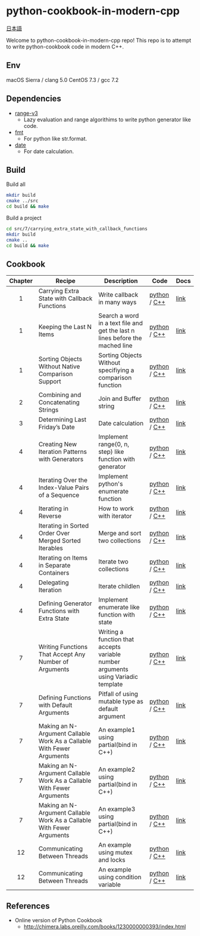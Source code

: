 python-cookbook-in-modern-cpp
=============================

[日本語](README_ja.md)

Welcome to python-cookbook-in-modern-cpp repo!
This repo is to attempt to write python-cookbook code in modern C++.

## Env

macOS Sierra / clang 5.0
CentOS 7.3 / gcc 7.2

## Dependencies

* [range-v3](https://github.com/ericniebler/range-v3)
  - Lazy evaluation and range algorithims to write python generator like code.
* [fmt](https://github.com/fmtlib/fmt)
  - For python like str.format.
* [date](https://github.com/HowardHinnant/date)
  - For date calculation.

## Build

Build all
```bash
mkdir build
cmake ../src
cd build && make
```

Build a project
```bash
cd src/7/carrying_extra_state_with_callback_functions
mkdir build
cmake ..
cd build && make
```

## Cookbook

| Chapter | Recipe | Description | Code | Docs |
|:-------:|--------|-------------|------|-----|
| 1 | Carrying Extra State with Callback Functions | Write callback in many ways | [python](src/7/carrying_extra_state_with_callback_functions/example.py) / [C++](src/7/carrying_extra_state_with_callback_functions/example.cpp) | [link](http://chimera.labs.oreilly.com/books/1230000000393/ch07.html#_problem_116) |
| 1 | Keeping the Last N Items | Search a word in a text file and get the last n lines before the mached line | [python](src/1/keeping_the_last_n_items/example.py) / [C++](src/1/keeping_the_last_n_items/example.cpp) | [link](http://chimera.labs.oreilly.com/books/1230000000393/ch01.html#_keeping_the_last_n_items) |
| 1 | Sorting Objects Without Native Comparison Support | Sorting Objects Without specifiying a comparison function | [python](src/1/sort_objects_without_native_comparison_support/example.py) / [C++](src/1/sort_objects_without_native_comparison_support/example.cpp) | [link](http://chimera.labs.oreilly.com/books/1230000000393/ch01.html#_sorting_objects_without_native_comparison_support) |
| 2 | Combining and Concatenating Strings | Join and Buffer string | [python](src/2/combining_and_concatenating_strings/example.py) / [C++](src/2/combining_and_concatenating_strings/example.cpp) | [link](http://chimera.labs.oreilly.com/books/1230000000393/ch02.html#_solution_34) |
| 3 | Determining Last Friday’s Date | Date calculation | [python](src/3/determining_last_fridays_date/example.py) / [C++](src/3/determining_last_fridays_date/example.cpp) | [link](http://chimera.labs.oreilly.com/books/1230000000393/ch03.html#_problem_53) |
| 4 | Creating New Iteration Patterns with Generators | Implement range(0, n, step) like function with generator | [python](src/4/creating_new_iteration_patterns_with_generators/example.py) / [C++](src/4/creating_new_iteration_patterns_with_generators/example.cpp) | [link](http://chimera.labs.oreilly.com/books/1230000000393/ch04.html#generators) |
| 4 | Iterating Over the Index-Value Pairs of a Sequence | Implement python's enumerate function | [python](src/4/iterate_over_the_index-value_pairs_of_a_list/example.py) / [C++](src/4/iterate_over_the_index-value_pairs_of_a_list/example.cpp) | [link](http://chimera.labs.oreilly.com/books/1230000000393/ch04.html#_iterating_over_the_index_value_pairs_of_a_sequence) |
| 4 | Iterating in Reverse | How to work with iterator | [python](src/4/iterating_in_reverse/example.py) / [C++](src/4/iterating_in_reverse/example.cpp) | [link](http://chimera.labs.oreilly.com/books/1230000000393/ch04.html#_discussion_60) |
| 4 | Iterating in Sorted Order Over Merged Sorted Iterables | Merge and sort two collections | [python](src/4/iterating_in_sorted_order_over_merged_sorted_iterables/example.py) / [C++](src/4/iterating_in_sorted_order_over_merged_sorted_iterables/example.cpp) | [link](http://chimera.labs.oreilly.com/books/1230000000393/ch04.html#_iterating_in_sorted_order_over_merged_sorted_iterables) |
| 4 | Iterating on Items in Separate Containers | Iterate two collections | [python](src/4/iterating_on_items_in_separate_containers/example.py) / [C++](src/4/iterating_on_items_in_separate_containers/example.cpp) | [link](http://chimera.labs.oreilly.com/books/1230000000393/ch04.html#_iterating_on_items_in_separate_containers) |
| 4 | Delegating Iteration | Iterate childlen | [python](src/4/creating_new_iteration_patterns_with_generators/example.py) / [C++](src/4/creating_new_iteration_patterns_with_generators/example.cpp) | [link](http://chimera.labs.oreilly.com/books/1230000000393/ch04.html#delegate_iteration) |
| 4 | Defining Generator Functions with Extra State | Implement enumerate like function with state | [python](src/4/generators_with_state/example.py) / [C++](src/4/generators_with_state/example.cpp) | [link](http://chimera.labs.oreilly.com/books/1230000000393/ch04.html#_defining_generator_functions_with_extra_state) |
| 7 | Writing Functions That Accept Any Number of Arguments | Writing a function that accepts variable number arguments using Variadic template | [python](src/7/functions_that_accept_any_number_of_arguments/example.py) / [C++](src/7/functions_that_accept_any_number_of_arguments/example.cpp) | [link](http://chimera.labs.oreilly.com/books/1230000000393/ch07.html#_writing_functions_that_accept_any_number_of_arguments) |
| 7 | Defining Functions with Default Arguments | Pitfall of using mutable type as default argument | [python](src/7/functions_with_default_arguments/example.py) / [C++](src/7/functions_with_default_arguments/example.cpp) | [link](http://chimera.labs.oreilly.com/books/1230000000393/ch07.html#_problem_111) |
| 7 | Making an N-Argument Callable Work As a Callable With Fewer Arguments | An example1 using partial(bind in C++) | [python](src/7/making_an_n-argument_callable_work_as_a_callable_with_fewer_arguments/example1.py) / [C++](src/7/making_an_n-argument_callable_work_as_a_callable_with_fewer_arguments/example1.cpp) | [link](http://chimera.labs.oreilly.com/books/1230000000393/ch07.html#partial) |
| 7 | Making an N-Argument Callable Work As a Callable With Fewer Arguments | An example2 using partial(bind in C++) | [python](src/7/making_an_n-argument_callable_work_as_a_callable_with_fewer_arguments/example2.py) / [C++](src/7/making_an_n-argument_callable_work_as_a_callable_with_fewer_arguments/example2.cpp) | [link](http://chimera.labs.oreilly.com/books/1230000000393/ch07.html#partial) |
| 7 | Making an N-Argument Callable Work As a Callable With Fewer Arguments | An example3 using partial(bind in C++) | [python](src/7/making_an_n-argument_callable_work_as_a_callable_with_fewer_arguments/example3.py) / [C++](src/7/making_an_n-argument_callable_work_as_a_callable_with_fewer_arguments/example3.cpp) | [link](http://chimera.labs.oreilly.com/books/1230000000393/ch07.html#partial) |
| 12 | Communicating Between Threads | An example using mutex and locks | [python](src/12/how_to_communicate_between_threads/example1.py) / [C++](src/12/how_to_communicate_between_threads/example1.cpp) | [link](http://chimera.labs.oreilly.com/books/1230000000393/ch12.html#thread_communication) |
| 12 | Communicating Between Threads | An example using condition variable | [python](src/12/how_to_communicate_between_threads/example2.py) / [C++](src/12/how_to_communicate_between_threads/example2.cpp) | [link](http://chimera.labs.oreilly.com/books/1230000000393/ch12.html#thread_communication) |

## References

* Online version of Python Cookbook
  - http://chimera.labs.oreilly.com/books/1230000000393/index.html
